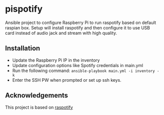 # pispotify
Ansible project to configure Raspberry Pi to run raspotify based on default raspian box.
Setup will install raspotify and then configure it to use USB card instead of audio jack and stream with high quality.

## Installation
- Update the Raspberry Pi IP in the inventory
- Update configuration options like Spotify credentials in main.yml
- Run the following command:
```ansible-playbook main.yml -i inventory -k```
- Enter the SSH PW when prompted or set up ssh keys.

## Acknowledgements

This project is based on [raspotify](https://github.com/dtcooper/raspotify)